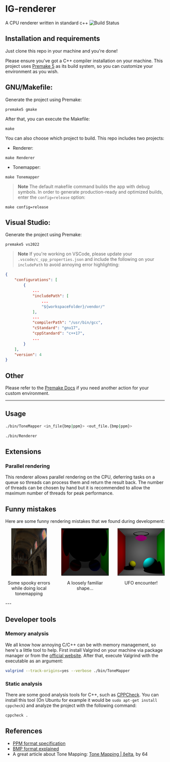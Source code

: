 # IG-renderer
A CPU renderer written in standard c++ ![Build Status](https://github.com/ZenithGD/IG-renderer/actions/workflows/cppcheck.yml/badge.svg?branch=master&event=push)

## Installation and requirements

Just clone this repo in your machine and you're done!

Please ensure you've got a C++ compiler installation on your machine. This project uses
[Premake 5](https://premake.github.io) as its build system, so you can customize your
environment as you wish.

## GNU/Makefile:

Generate the project using Premake:
```
premake5 gmake
```

After that, you can execute the Makefile:

```
make
```
You can also choose which project to build. This repo includes two projects:
- Renderer:
```
make Renderer
```
- Tonemapper:
```
make Tonemapper
```
> **Note**
> The default makefile command builds the app with debug symbols. In order to generate production-ready and optimized builds, enter the `config=release` option:
```
make config=release
```

## Visual Studio:
Generate the project using Premake:
```
premake5 vs2022
```

> **Note** If you're working on VSCode, please update your `.vscode/c_cpp_properties.json` and include the following on your `includePath` to avoid annoying error highlighting:
```json
{
    "configurations": [
        {
            ...
            "includePath": [
                ...
                "${workspaceFolder}/vendor/"
            ],
            ...
            "compilerPath": "/usr/bin/gcc",
            "cStandard": "gnu17",
            "cppStandard": "c++17",
            ...
        }
    ],
    "version": 4
}
```

## Other 
Please refer to the [Premake Docs](https://premake.github.io/docs/Using-Premake/) if you need another action for your custom environment.

---

## Usage

```bash
./bin/ToneMapper <in_file{bmp|ppm}> <out_file.{bmp|ppm}>
```

```bash
./bin/Renderer
```

## Extensions

### Parallel rendering
This renderer allows parallel rendering on the CPU, deferring tasks on a queue so threads can process them and return the result back.
The number of threads can be chosen by hand but it is recommended to allow the maximum number of threads for peak performance.

## Funny mistakes

Here are some funny rendering mistakes that we found during development:

<div style="display: grid; gap:2em; grid-template-columns: repeat(3, 1fr);">
    <div style="display: flex; flex-direction:column; align-items: center;" >
        <img src="./resources/funnymistakes/apoc.png" alt="apocalypse windows" height=150 />
        <p style="text-align: center;" >Some spooky errors while doing local tonemapping</p>
    </div>
    <div style="display: flex; flex-direction:column; align-items: center;" >
        <img src="./resources/funnymistakes/invertedmickey.bmp" alt="mickey mouse shaped thingy" height=150 />
        <p style="text-align: center;" >A loosely familiar shape...</p>
    </div>
    <div style="display: flex; flex-direction:column; align-items: center;" >
        <img src="./resources/funnymistakes/ufoencounter.bmp" alt="ufo shaped fail" height=150 />
        <p style="text-align: center;" >UFO encounter!</p>
    </div>
</div>
---

## Developer tools

### Memory analysis

We all know how annoying C/C++ can be with memory management, so here's a little tool to help. First install Valgrind on your machine via package manager or from the [official website](https://valgrind.org). After that, execute Valgrind with the executable as an argument:

```bash
valgrind --track-origins=yes --verbose ./bin/ToneMapper
```

### Static analysis

There are some good analysis tools for C++, such as [CPPCheck](https://cppcheck.sourceforge.io). You can install this tool (On Ubuntu for example it would be `sudo apt-get install cppcheck`) and analyze the project with the following command:

```bash
cppcheck .
```

## References

- [PPM format specification](https://netpbm.sourceforge.net/doc/ppm.html)
- [BMP format explained](http://www.ue.eti.pg.gda.pl/fpgalab/zadania.spartan3/zad_vga_struktura_pliku_bmp_en.html)
- A great article about Tone Mapping: [Tone Mapping | δelta](https://64.github.io/tonemapping/), by 64
